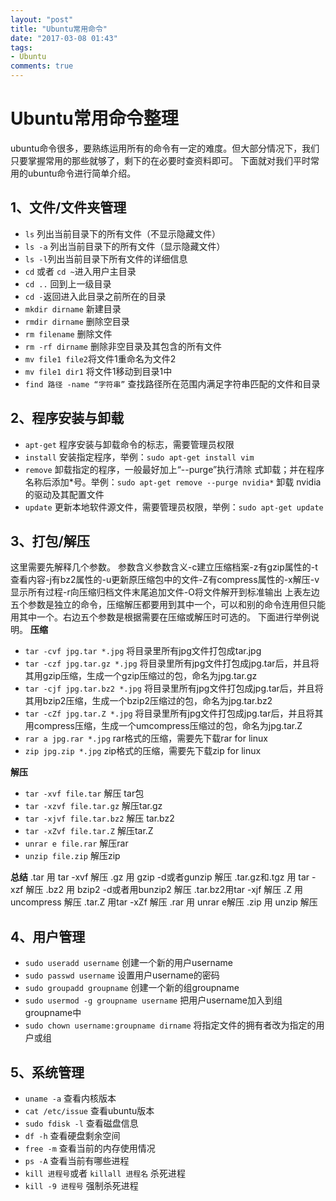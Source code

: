 ```yaml
---
layout: "post"
title: "Ubuntu常用命令"
date: "2017-03-08 01:43"
tags:
- Ubuntu
comments: true
---
```



# Ubuntu常用命令整理


ubuntu命令很多，要熟练运用所有的命令有一定的难度。但大部分情况下，我们只要掌握常用的那些就够了，剩下的在必要时查资料即可。
下面就对我们平时常用的ubuntu命令进行简单介绍。

## 1、文件/文件夹管理

- `ls` 列出当前目录下的所有文件（不显示隐藏文件）
- `ls -a` 列出当前目录下的所有文件（显示隐藏文件）
- `ls -l`列出当前目录下所有文件的详细信息
- `cd` 或者 `cd ~`进入用户主目录
- `cd ..` 回到上一级目录
- `cd -`返回进入此目录之前所在的目录
- `mkdir dirname` 新建目录
- `rmdir dirname` 删除空目录
- `rm filename` 删除文件
- `rm -rf dirname` 删除非空目录及其包含的所有文件
- `mv file1 file2`将文件1重命名为文件2
- `mv file1 dir1` 将文件1移动到目录1中
- `find 路径 -name “字符串”` 查找路径所在范围内满足字符串匹配的文件和目录

## 2、程序安装与卸载

- `apt-get` 程序安装与卸载命令的标志，需要管理员权限
- `install` 安装指定程序，举例：`sudo apt-get install vim`
- `remove` 卸载指定的程序，一般最好加上“--purge”执行清除
式卸载；并在程序名称后添加*号。举例：`sudo apt-get remove --purge nvidia*`  卸载 nvidia 的驱动及其配置文件
- `update` 更新本地软件源文件，需要管理员权限，举例：`sudo apt-get update`

## 3、打包/解压

这里需要先解释几个参数。
参数含义参数含义-c建立压缩档案-z有gzip属性的-t查看内容-j有bz2属性的-u更新原压缩包中的文件-Z有compress属性的-x解压-v显示所有过程-r向压缩归档文件末尾追加文件-O将文件解开到标准输出
上表左边五个参数是独立的命令，压缩解压都要用到其中一个，可以和别的命令连用但只能用其中一个。右边五个参数是根据需要在压缩或解压时可选的。
下面进行举例说明。
**压缩**

- `tar -cvf jpg.tar *.jpg` 将目录里所有jpg文件打包成tar.jpg
- `tar -czf jpg.tar.gz *.jpg`   将目录里所有jpg文件打包成jpg.tar后，并且将其用gzip压缩，生成一个gzip压缩过的包，命名为jpg.tar.gz
- `tar -cjf jpg.tar.bz2 *.jpg` 将目录里所有jpg文件打包成jpg.tar后，并且将其用bzip2压缩，生成一个bzip2压缩过的包，命名为jpg.tar.bz2
- `tar -cZf jpg.tar.Z *.jpg`   将目录里所有jpg文件打包成jpg.tar后，并且将其用compress压缩，生成一个umcompress压缩过的包，命名为jpg.tar.Z
- `rar a jpg.rar *.jpg` rar格式的压缩，需要先下载rar for linux
- `zip jpg.zip *.jpg` zip格式的压缩，需要先下载zip for linux

**解压**

- `tar -xvf file.tar` 解压 tar包
- `tar -xzvf file.tar.gz` 解压tar.gz
- `tar -xjvf file.tar.bz2`   解压 tar.bz2
- `tar -xZvf file.tar.Z`   解压tar.Z
- `unrar e file.rar` 解压rar
- `unzip file.zip` 解压zip

**总结**
.tar 用 tar -xvf 解压
.gz 用 gzip -d或者gunzip 解压
.tar.gz和.tgz 用 tar -xzf 解压
.bz2 用 bzip2 -d或者用bunzip2 解压
 .tar.bz2用tar -xjf 解压
.Z 用 uncompress 解压
.tar.Z 用tar -xZf 解压
.rar 用 unrar e解压
.zip 用 unzip 解压

## 4、用户管理

- `sudo useradd username` 创建一个新的用户username
- `sudo passwd username` 设置用户username的密码
- `sudo groupadd groupname` 创建一个新的组groupname
- `sudo usermod -g groupname username` 把用户username加入到组groupname中
- `sudo chown username:groupname dirname` 将指定文件的拥有者改为指定的用户或组

## 5、系统管理

- `uname -a` 查看内核版本
- `cat /etc/issue` 查看ubuntu版本
- `sudo fdisk -l` 查看磁盘信息
- `df -h` 查看硬盘剩余空间
- `free -m` 查看当前的内存使用情况
- `ps -A` 查看当前有哪些进程
- `kill 进程号`或者 `killall 进程名` 杀死进程
- `kill -9 进程号` 强制杀死进程

